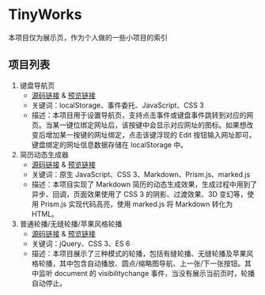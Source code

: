 # TinyWorks

本项目仅为展示页，作为个人做的一些小项目的索引

## 项目列表
<ol>
    <li>键盘导航页
      <ul>
        <li>
          <a href="https://github.com/dreamqyq/NavPage">源码链接</a> &amp;
          <a href="https://dreamqyq.github.io/NavPage/">预览链接</a>
        </li>
        <li>关键词：localStorage、事件委托、JavaScript、CSS 3</li>
        <li>描述：本项目用于设置导航页，支持点击事件或键盘事件跳转到对应的网页。当某一键位绑定网址后，该按键中会显示对应网址的图标。如果想改变后增加某一按键的网址绑定，点击该键浮现的 Edit
          按钮输入网址即可。键盘绑定的网址信息数据存储在
          localStorage 中。</li>
      </ul>
    </li>
    <li>简历动态生成器
      <ul>
        <li>
          <a href="https://github.com/dreamqyq/animating-resume">源码链接</a> &amp;
          <a href="https://dreamqyq.github.io/animating-resume/">预览链接</a>
        </li>
        <li>关键词：原生 JavaScript、CSS 3、Markdown、Prism.js、marked.js</li>
        <li>描述：本项目实现了 Markdown 简历的动态生成效果，生成过程中用到了异步、回调，页面效果使用了 CSS 3 的阴影、过渡效果、3D 变幻等，使用 Prism.js 实现代码高亮，使用 marked.js
          将 Markdown
          转化为 HTML。</li>
      </ul>
    </li>
    <li>普通轮播/无缝轮播/苹果风格轮播
      <ul>
        <li>
          <a href="https://github.com/dreamqyq/SlideShow">源码链接</a> &amp;
          <a href="https://dreamqyq.github.io/SlideShow/">预览链接</a>
        </li>
        <li>关键词：jQuery、CSS 3、ES 6</li>
        <li>描述：本项目展示了三种模式的轮播，包括有缝轮播、无缝轮播及苹果风格轮播，其中包含自动播放、圆点/缩略图导航、上一张/下一张按钮。其中监听 document 的 visibilitychange
          事件，当没有展示当前页时，轮播自动停止。</li>
      </ul>
    </li>
  </ol>
